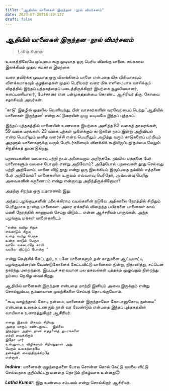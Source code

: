 ```yaml
---
title: "ஆதியில் யானைகள் இருந்தன -நூல் விமர்சனம்"
date: 2023-07-26T16:49:12Z
draft: false
---
```


## *ஆதியில் யானைகள் இருந்தன -நூல் விமர்சனம்* 

> Latha Kumar

உலகத்திலேயே ஒப்புமை கூற முடியாத ஒரு பெரிய விலங்கு யானை. சங்ககால இலக்கியம் முதல் சமகால இயற்கை

வரை தவிர்க்க முடியாத ஒரு விலங்கினம் யானை என்பதை மிக விரிவாகவும் விளக்கமாகவும் குழந்தைகள் முதல் பெரியவர் வரை மிக எளிமையாக வாசிக்கும் விதத்தில் இந்தப் புத்தகத்தைப் படைத்திருக்கிறார் இயற்கை  சூழலியலாளர், களப்பணியாளர், பேச்சாளர் என பன்முகத்தன்மை கொண்ட ஆசிரியர் திரு. கோவை சதாசிவம் அவர்கள்.
 
'காடு' இதழில் முதலில் வெளிவந்து, பின் வாசகர்களின் வரவேற்பைப் பெற்று 'ஆதியில் யானைகள் இருந்தன' என்ற கட்டுரையின் முழு வடிவமே இந்தப் புத்தகம்.

இந்தப் புத்தகத்தில் யானையின் உணவாக இயற்கை அளித்த 82 வகைத் தாவரங்கள், 59 வகை மரங்கள். 23 வகை புற்கள் முளைக்கும் காடுகளை நாம் இன்று அறிவியல் என்ற பெயரிலும் மனித வளர்ச்சி என்ற பெயரிலும் அழித்து வரும் காடுகளைப் பற்றியும் அதனால் யானைகளுக்கு வரும் பேரிடர்களையும் விளக்கிக் கூறியிருப்பது நம்மை மேலும் சிந்திக்கத் தூண்டுகிறது.

பறவைகளின் வலசைப் பற்றி நாம் அனைவரும் அறிந்ததே. நம்மில் எத்தனை பேர் யானைகளும் வலசை போகும் என்று அறிவோம்? அதேபோல் பறவைகள் தூது செல்வது பற்றி அறிவோம். யானை விடு தூது என்று ஒரு இலக்கியம் இருப்பதை நம்மில்  எத்தனை பேர் அறிவோம்? யானைகளின் உருவம் எவ்வளவு பெரிதோ, அவ்வளவு பெரிது அவைகளின் கருணையும் என்று என்றாவது அறிந்திருக்கிறோமா?

அதற்கு சிறந்த ஒரு உதாரணம் இது.

அந்தப் பழங்குடிகளின் மலைக்கிராம வயல்களின் நடுவே அதிகாலை நேரத்தில் சிறிதும் பெரிதுமாக நான்கு யானைகள். அரை ஏக்கரில் விதைத்த பயிர்களை யானைகள் கால் மணி நேரத்தில் காணாமல் செய்து விடும்... என்ன ஆச்சரியம் பாருங்கள். அந்த பழங்குடி மக்கள் யானைகளிடம்

```
"என்ற வயிறு சிறுசு
எங்காடும் சிறுசு
உன்ற வயிறு பெருசு
உன்ற காடும் பெருசு
வாயே வச்சுடாதே சாமி
வயலே விட்டுப் போயிரு "
```

என்று கெஞ்சிக் கேட்டதும், உடனே யானைகளும் தன் காதுகளை ஆட்டியாட்டி பழங்குடியினரின் வேண்டுகோளைக் கேட்டவிட்டு யானைகள் நின்று, நிதானித்து, சட்டென நகர்ந்து மறைந்தன. இப்படிச் சுவையான பல தகவல்கள் புத்தகம் முழுவதும் நிறைந்து நம்மை நெகிழ வைக்கிறது.

ஆதியில் யானைகள் இருந்தன என்பதை மாற்றி இனியும் அவை இருக்கும் என்று சொல்லும்படி நம்மாலான முயற்சிகளை செய்யத் தொடங்குவோம்.
 
"கூடி வாழ்ந்தால் கோடி நன்மை, யானைகள் இருந்தாலோ கோடானுகோடி நன்மை" என்பதை உலகம் உணரும் நாள் வர வேண்டும் என்பதை இந்தப் புத்தகத்தின் வாயிலாக உணர்த்துகிறார் ஆசிரியர்.

```
எனது இதயம் மிகவும் சிறியது
அதை யாரும் கண்டதுகூட  இல்லை
இருந்தும் அதில் தான் எத்தனைத் துயரங்களை
ஏற்றி வைக்கிறாய்
இதோ பார்
உன்னுடைய விழிகளும் சிறியதுதான் அது
பெரும் உலகத்தையே
தனக்குள் வைத்திருக்கிறதே
என்றான்.
```

***Indhira***: யானைகள் குழந்தைகளை போல சொன்ன சொல் கேட்டு வயலை விட்டு செல்வதாக குறிப்பிட்டது மனதை தொடும் நிகழ்வாக உள்ளது😍

***Latha Kumar***: இது உண்மை சம்பவம் என்று சொல்கிறார் ஆசிரியர்.\
 
